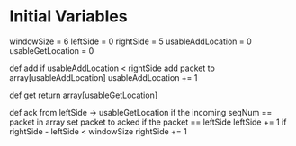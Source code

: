 # Initial Variables
windowSize = 6
leftSide = 0
rightSide = 5
usableAddLocation = 0
usableGetLocation = 0


def add
  if usableAddLocation < rightSide
    add packet to array[usableAddLocation]
    usableAddLocation += 1

def get
  return array[usableGetLocation]

def ack
  from leftSide -> usableGetLocation
    if the incoming seqNum == packet in array
      set packet to acked
    if the packet == leftSide
      leftSide += 1
      if rightSide - leftSide < windowSize
        rightSide += 1
